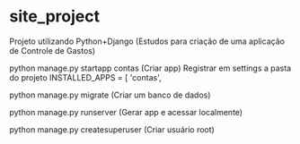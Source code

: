 # site_project
Projeto utilizando Python+Django (Estudos para criação de uma aplicação de Controle de Gastos)

python manage.py startapp contas (Criar app)
Registrar em settings
a pasta do projeto
INSTALLED_APPS = [
'contas',

python manage.py migrate (Criar um banco de dados)

python manage.py runserver (Gerar app e acessar localmente)

python manage.py createsuperuser (Criar usuário root)
